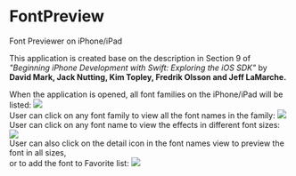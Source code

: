 # FontPreview
Font Previewer on iPhone/iPad
<p>
This application is created base on the description in Section 9 of <i>"Beginning iPhone Development with Swift: Exploring the iOS SDK"</i> by <b>David Mark, Jack Nutting, Kim Topley, Fredrik Olsson and Jeff LaMarche.</b>
</p>
<p>
When the application is opened, all font families on the iPhone/iPad will be listed:
<img src="https://github.com/mingyeh/FontPreview/blob/master/FontFamiliesView.png" />
<br/>
User can click on any font family to view all the font names in the family:
<img src="https://github.com/mingyeh/FontPreview/blob/master/FontNamesView.png" />
<br>
User can click on any font name to view the effects in different font sizes:
<img src="https://github.com/mingyeh/FontPreview/blob/master/FontSizesView.png" />
<br>
User can also click on the detail icon in the font names view to preview the font in all sizes, <br/
>or to add the font to Favorite list:
<img src="https://github.com/mingyeh/FontPreview/blob/master/FontInfoView.png" />
</p>
